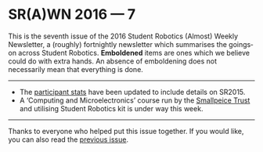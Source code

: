 # SR(A)WN 2016 — 7

This is the seventh issue of the 2016 Student Robotics (Almost) Weekly Newsletter, a (roughly) fortnightly newsletter which summarises the goings‐on across Student Robotics. **Emboldened** items are ones which we believe could do with extra hands. An absence of emboldening does not necessarily mean that everything is done.

---

- The [participant stats][trac-participant-stats] have been updated to include details on SR2015.
- A ‘Computing and Microelectronics’ course run by the [Smallpeice Trust][smallpeice] and utilising Student Robotics kit is under way this week.

---

Thanks to everyone who helped put this issue together. If you would like, you can also read the [previous issue][list-previous-issue].

[list-previous-issue]: https://groups.google.com/d/topic/srobo-news/z3hWkT0due0/discussion
[trac-participant-stats]: https://www.studentrobotics.org/trac/wiki/ParticipantStats
[smallpeice]: http://www.smallpeicetrust.org.uk/
